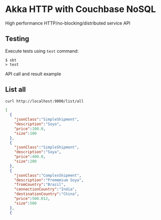 # Akka HTTP with Couchbase NoSQL

High performance HTTP/no-blocking/distributed service API

## Testing

Execute tests using `test` command:

```
$ sbt
> test
```

API call and result example

## List all

```bash
curl http://localhost:9000/list/all
```

```json
[
  {
    "jsonClass":"SimpleShipment",
    "description":"Soya",
    "price":100.0,
    "size":100
  },
  {
    "jsonClass":"SimpleShipment",
    "description":"Soya",
    "price":400.0,
    "size":200
  },
  {
    "jsonClass":"ComplexShipment",
    "description":"Premmmium Soya",
    "fromCountry":"Brazil",
    "connectionCountry":"India",
    "destinationCountry":"China",
    "price":500.012,
    "size":500
  },
  {
    "jsonClass":"ComplexShipment",
    "description":"Camaro SS",
    "fromCountry":"EUA",
    "connectionCountry":"Panama",
    "destinationCountry":"Brazil",
    "price":1500.012,
    "size":2000
  }
]
```

## insert new item

Post json data
```bash
curl -H "Content-Type: application/json" -X POST -d '{"description":"incredible itian motorbike","price":400000.50, "size": 1000}' http://localhost:9000/shipment/new
```

Checking first list element
```bash
curl http://localhost:9000/shipment/0/details
```

Returns:
```json
{
  "jsonClass":"SimpleShipment",
  "description":"incredible italian motorbike",
  "price":400000.5,
  "size":1000
}
```